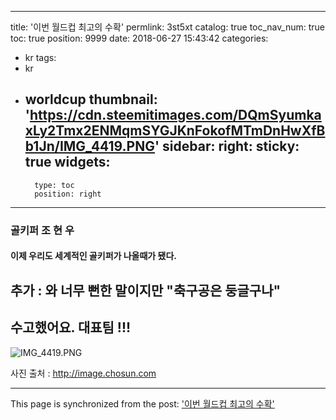 
---
title: '이번 월드컵 최고의 수확'
permlink: 3st5xt
catalog: true
toc_nav_num: true
toc: true
position: 9999
date: 2018-06-27 15:43:42
categories:
- kr
tags:
- kr
- worldcup
thumbnail: 'https://cdn.steemitimages.com/DQmSyumkaxLy2Tmx2ENMqmSYGJKnFokofMTmDnHwXfBb1Jn/IMG_4419.PNG'
sidebar:
    right:
        sticky: true
widgets:
    -
        type: toc
        position: right
---


### 골키퍼 조 현 우
#### 이제 우리도 세계적인 골키퍼가 나올때가 됐다. 

## 추가 : 와 너무 뻔한 말이지만 "축구공은 둥글구나" 
## 수고했어요.  대표팀 !!!
![IMG_4419.PNG](https://cdn.steemitimages.com/DQmSyumkaxLy2Tmx2ENMqmSYGJKnFokofMTmDnHwXfBb1Jn/IMG_4419.PNG)

사진 출처 : http://image.chosun.com

- - -

This page is synchronized from the post: ['이번 월드컵 최고의 수확'](https://steemit.com/@kingbit/3st5xt)
